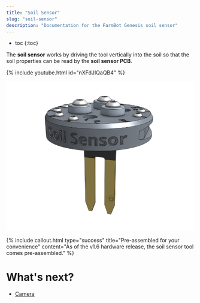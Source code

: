 ```yaml
---
title: "Soil Sensor"
slug: "soil-sensor"
description: "Documentation for the FarmBot Genesis soil sensor"
---
```


* toc
{:toc}

The **soil sensor** works by driving the tool vertically into the soil so that the soil properties can be read by the **soil sensor PCB**.

{% include youtube.html id="nXFdJIQaQB4" %}

![soil sensor](_images/soil_sensor.png)

{%
include callout.html
type="success"
title="Pre-assembled for your convenience"
content="As of the v1.6 hardware release, the soil sensor tool comes pre-assembled."
%}

# What's next?

 * [Camera](camera.md)
